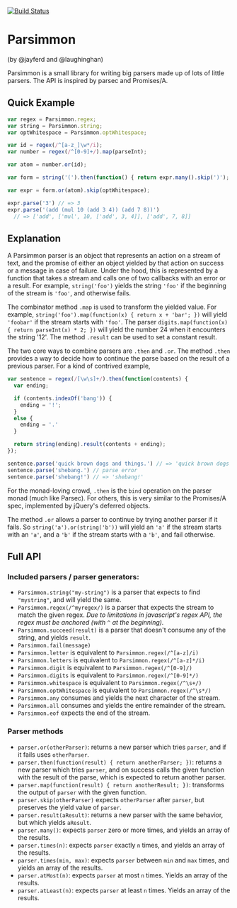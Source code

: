 [![Build Status](https://secure.travis-ci.org/jayferd/parsimmon.png)](http://travis-ci.org/jayferd/parsimmon)

# Parsimmon

(by @jayferd and @laughinghan)

Parsimmon is a small library for writing big parsers made up of lots of little parsers.  The API is inspired by parsec and Promises/A.

## Quick Example

``` js
var regex = Parsimmon.regex;
var string = Parsimmon.string;
var optWhitespace = Parsimmon.optWhitespace;

var id = regex(/^[a-z_]\w*/i);
var number = regex(/^[0-9]+/).map(parseInt);

var atom = number.or(id);

var form = string('(').then(function() { return expr.many().skip(')'); });

var expr = form.or(atom).skip(optWhitespace);

expr.parse('3') // => 3
expr.parse('(add (mul 10 (add 3 4)) (add 7 8))')
  // => ['add', ['mul', 10, ['add', 3, 4]], ['add', 7, 8]]
```

## Explanation

A Parsimmon parser is an object that represents an action on a stream
of text, and the promise of either an object yielded by that action on
success or a message in case of failure.  Under the hood, this is
represented by a function that takes a stream and calls one of two
callbacks with an error or a result.  For example, `string('foo')`
yields the string `'foo'` if the beginning of the stream is `'foo'`,
and otherwise fails.

The combinator method `.map` is used to transform the yielded value.
For example, `string('foo').map(function(x) { return x + 'bar'; })`
will yield `'foobar'` if the stream starts with `'foo'`.  The parser
`digits.map(function(x) { return parseInt(x) * 2; })` will yield
the number 24 when it encounters the string '12'.  The method
`.result` can be used to set a constant result.

The two core ways to combine parsers are `.then` and `.or`.  The
method `.then` provides a way to decide how to continue the parse
based on the result of a previous parser.  For a kind of contrived
example,

``` js
var sentence = regex(/[\w\s]+/).then(function(contents) {
  var ending;

  if (contents.indexOf('bang')) {
    ending = '!';
  }
  else {
    ending = '.'
  }

  return string(ending).result(contents + ending);
});

sentence.parse('quick brown dogs and things.') // => 'quick brown dogs and things.'
sentence.parse('shebang.') // parse error
sentence.parse('shebang!') // => 'shebang!'
```

For the monad-loving crowd, `.then` is the `bind` operation on
the parser monad (much like Parsec).  For others, this is very
similar to the Promises/A spec, implemented by jQuery's deferred
objects.

The method `.or` allows a parser to continue by trying another parser
if it fails.  So `string('a').or(string('b'))` will yield an `'a'` if
the stream starts with an `'a'`, and a `'b'` if the stream starts with
a `'b'`, and fail otherwise.

## Full API

### Included parsers / parser generators:
  - `Parsimmon.string("my-string")` is a parser that expects to find
    `"mystring"`, and will yield the same.
  - `Parsimmon.regex(/^myregex/)` is a parser that expects the stream
    to match the given regex.  *Due to limitations in javascript's regex
    API, the regex must be anchored (with `^` at the beginning).*
  - `Parsimmon.succeed(result)` is a parser that doesn't consume any of
    the string, and yields `result`.
  - `Parsimmon.fail(message)`
  - `Parsimmon.letter` is equivalent to `Parsimmon.regex(/^[a-z]/i)`
  - `Parsimmon.letters` is equivalent to `Parsimmon.regex(/^[a-z]*/i)`
  - `Parsimmon.digit` is equivalent to `Parsimmon.regex(/^[0-9]/)`
  - `Parsimmon.digits` is equivalent to `Parsimmon.regex(/^[0-9]*/)`
  - `Parsimmon.whitespace` is equivalent to `Parsimmon.regex(/^\s+/)`
  - `Parsimmon.optWhitespace` is equivalent to `Parsimmon.regex(/^\s*/)`
  - `Parsimmon.any` consumes and yields the next character of the stream.
  - `Parsimmon.all` consumes and yields the entire remainder of the stream.
  - `Parsimmon.eof` expects the end of the stream.

### Parser methods
  - `parser.or(otherParser)`:
    returns a new parser which tries `parser`, and if it fails uses `otherParser`.
  - `parser.then(function(result) { return anotherParser; })`:
    returns a new parser which tries `parser`, and on success calls the
    given function with the result of the parse, which is expected to
    return another parser.
  - `parser.map(function(result) { return anotherResult; })`:
    transforms the output of `parser` with the given function.
  - `parser.skip(otherParser)`
    expects `otherParser` after `parser`, but preserves the yield value
    of `parser`.
  - `parser.result(aResult)`:
    returns a new parser with the same behavior, but which yields `aResult`.
  - `parser.many()`:
    expects `parser` zero or more times, and yields an array of the results.
  - `parser.times(n)`:
    expects `parser` exactly `n` times, and yields an array of the results.
  - `parser.times(min, max)`:
    expects `parser` between `min` and `max` times, and yields an array
    of the results.
  - `parser.atMost(n)`:
    expects `parser` at most `n` times.  Yields an array of the results.
  - `parser.atLeast(n)`:
    expects `parser` at least `n` times.  Yields an array of the results.


